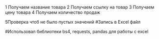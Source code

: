 1 Получаем название товара
2 Получаем ссылку на товар
3 Получаем цену товара
4 Получаем количество продаж

5Проверка чтоб не было пустых значений
#Запись в Excel файл

#Использовал библиотеки bs4, requests, pandas для работы с excel
